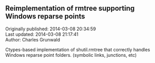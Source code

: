 ## Reimplementation of rmtree supporting Windows reparse points  
Originally published: 2014-03-08 20:34:59  
Last updated: 2014-03-08 21:17:41  
Author: Charles Grunwald  
  
Ctypes-based implementation of shutil.rmtree that correctly handles Windows reparse point folders. (symbolic links, junctions, etc)